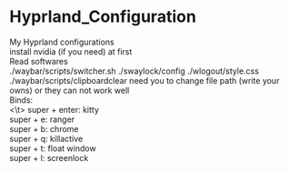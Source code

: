 # Hyprland_Configuration  
My Hyprland configurations  
install nvidia (if you need) at first  
Read softwares  
./waybar/scripts/switcher.sh ./swaylock/config ./wlogout/style.css ./waybar/scripts/clipboardclear need you to change file path (write your owns) or they can not work well  
Binds:  
<\t> super + enter: kitty  
</t>super + e: ranger  
</t>super + b: chrome  
</t>super + q: killactive  
</t>super + t: float window  
</t>super + l: screenlock
